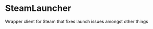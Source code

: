 SteamLauncher
=============

Wrapper client for Steam that fixes launch issues amongst other things
